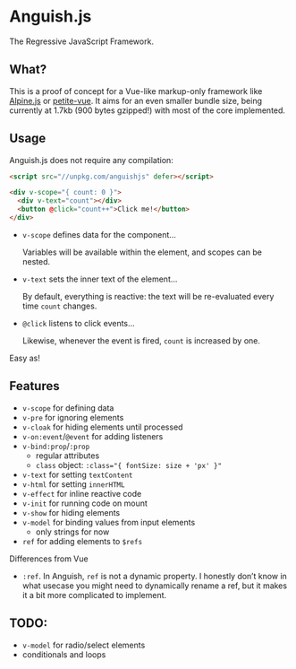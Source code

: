# Anguish.js

The Regressive JavaScript Framework.

## What?

This is a proof of concept for a Vue-like markup-only framework like [Alpine.js](https://alpinejs.dev/) or
[petite-vue](https://github.com/vuejs/petite-vue). It aims for an even smaller bundle size, being currently at 1.7kb
(900 bytes gzipped!) with most of the core implemented.

## Usage

Anguish.js does not require any compilation:

``` html
<script src="//unpkg.com/anguishjs" defer></script>

<div v-scope="{ count: 0 }">
  <div v-text="count"></div>
  <button @click="count++">Click me!</button>
</div>
```

- `v-scope` defines data for the component…

  Variables will be available within the element, and scopes can be nested.

- `v-text` sets the inner text of the element…

  By default, everything is reactive: the text will be re-evaluated every time `count` changes.

- `@click` listens to click events…

  Likewise, whenever the event is fired, `count` is increased by one.

Easy as!

## Features

- `v-scope` for defining data
- `v-pre` for ignoring elements
- `v-cloak` for hiding elements until processed
- `v-on:event`/`@event` for adding listeners
- `v-bind:prop`/`:prop`
  - regular attributes
  - `class` object: `:class="{ fontSize: size + 'px' }"`
- `v-text` for setting `textContent`
- `v-html` for setting `innerHTML`
- `v-effect` for inline reactive code
- `v-init` for running code on mount
- `v-show` for hiding elements
- `v-model` for binding values from input elements
  - only strings for now
- `ref` for adding elements to `$refs`

Differences from Vue

- `:ref`. In Anguish, `ref` is not a dynamic property. I honestly don’t know in what usecase you might need to
  dynamically rename a ref, but it makes it a bit more complicated to implement.

## TODO:

- `v-model` for radio/select elements
- conditionals and loops
